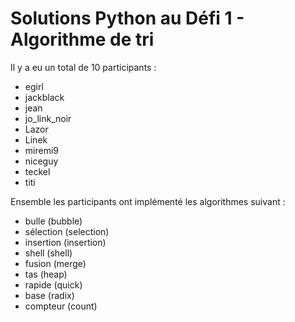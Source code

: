 # Solutions Python au Défi 1 - Algorithme de tri

Il y a eu un total de 10 participants :

* egirl
* jackblack
* jean
* jo\_link\_noir
* Lazor
* Linek
* miremi9
* niceguy
* teckel
* titi

Ensemble les participants ont implémenté les algorithmes suivant :

* bulle (bubble)
* sélection (selection)
* insertion (insertion)
* shell (shell)
* fusion (merge)
* tas (heap)
* rapide (quick)
* base (radix)
* compteur (count)
